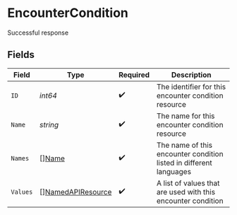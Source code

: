 # EncounterCondition

Successful response


## Fields

| Field                                                              | Type                                                               | Required                                                           | Description                                                        |
| ------------------------------------------------------------------ | ------------------------------------------------------------------ | ------------------------------------------------------------------ | ------------------------------------------------------------------ |
| `ID`                                                               | *int64*                                                            | :heavy_check_mark:                                                 | The identifier for this encounter condition resource               |
| `Name`                                                             | *string*                                                           | :heavy_check_mark:                                                 | The name for this encounter condition resource                     |
| `Names`                                                            | [][Name](../../models/shared/name.md)                              | :heavy_check_mark:                                                 | The name of this encounter condition listed in different languages |
| `Values`                                                           | [][NamedAPIResource](../../models/shared/namedapiresource.md)      | :heavy_check_mark:                                                 | A list of values that are used with this encounter condition       |